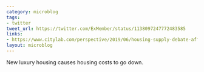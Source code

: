 ```yaml
---
category: microblog
tags:
- twitter
tweet_url: https://twitter.com/ExMember/status/1138097247772483585
links:
- https://www.citylab.com/perspective/2019/06/housing-supply-debate-affordable-home-prices-rent-yimby/591061/
layout: microblog
---
```

New luxury housing causes housing costs to go down.
